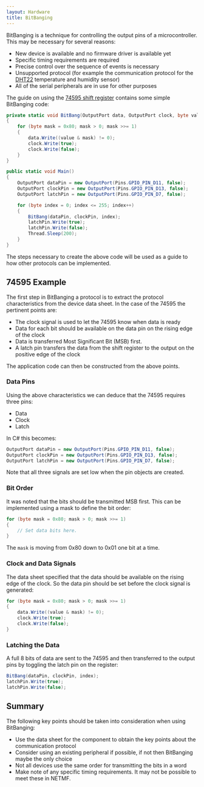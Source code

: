 ```yaml
---
layout: Hardware
title: BitBanging
---
```


BitBanging is a technique for controlling the output pins of a microcontroller.  This may be necessary for several reasons:

* New device is available and no firmware driver is available yet
* Specific timing requirements are required
* Precise control over the sequence of events is necessary
* Unsupported protocol (for example the communication protocol for the [DHT22](https://www.adafruit.com/product/385) temperature and humidity sensor)
* All of the serial peripherals are in use for other purposes

The guide on using the [74595 shift register](/Hardware/Circuits/Components/ShiftRegister74595/) contains some simple BitBanging code:

```csharp
private static void BitBang(OutputPort data, OutputPort clock, byte value)
{
    for (byte mask = 0x80; mask > 0; mask >>= 1)
    {
        data.Write((value & mask) != 0);
        clock.Write(true);
        clock.Write(false);
    }
}

public static void Main()
{
    OutputPort dataPin = new OutputPort(Pins.GPIO_PIN_D11, false);
    OutputPort clockPin = new OutputPort(Pins.GPIO_PIN_D13, false);
    OutputPort latchPin = new OutputPort(Pins.GPIO_PIN_D7, false);

    for (byte index = 0; index <= 255; index++)
    {
        BitBang(dataPin, clockPin, index);
        latchPin.Write(true);
        latchPin.Write(false);
        Thread.Sleep(200);
    }
}
```

The steps necessary to create the above code will be used as a guide to how other protocols can be implemented.

## 74595 Example

The first step in BitBanging a protocol is to extract the protocol characteristics from the device data sheet.  In the case of the 74595 the pertinent points are:

* The clock signal is used to let the 74595 know when data is ready
* Data for each bit should be available on the data pin on the rising edge of the clock
* Data is transferred Most Significant Bit (MSB) first.
* A latch pin transfers the data from the shift register to the output on the positive edge of the clock

The application code can then be constructed from the above points.

### Data Pins

Using the above characteristics we can deduce that the 74595 requires three pins:

* Data
* Clock
* Latch

In C# this becomes:

```csharp
OutputPort dataPin = new OutputPort(Pins.GPIO_PIN_D11, false);
OutputPort clockPin = new OutputPort(Pins.GPIO_PIN_D13, false);
OutputPort latchPin = new OutputPort(Pins.GPIO_PIN_D7, false);
```

Note that all three signals are set low when the pin objects are created.

### Bit Order

It was noted that the bits should be transmitted MSB first.  This can be implemented using a mask to define the bit order:

```csharp
for (byte mask = 0x80; mask > 0; mask >>= 1)
{
    // Set data bits here.
}
```
The `mask` is moving from 0x80 down to 0x01 one bit at a time.

### Clock and Data Signals

The data sheet specified that the data should be available on the rising edge of the clock.  So the data pin should be set before the clock signal is generated:

```csharp
for (byte mask = 0x80; mask > 0; mask >>= 1)
{
    data.Write((value & mask) != 0);
    clock.Write(true);
    clock.Write(false);
}
```

### Latching the Data

A full 8 bits of data are sent to the 74595 and then transferred to the output pins by toggling the latch pin on the register:

```csharp
BitBang(dataPin, clockPin, index);
latchPin.Write(true);
latchPin.Write(false);
```

## Summary

The following key points should be taken into consideration when using BitBanging:

* Use the data sheet for the component to obtain the key points about the communication protocol
* Consider using an existing peripheral if possible, if not then BitBanging maybe the only choice
* Not all devices use the same order for transmitting the bits in a word
* Make note of any specific timing requirements.  It may not be possible to meet these in NETMF.
